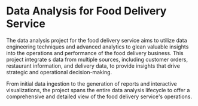 # Data Analysis for Food Delivery Service     
     
The data analysis project for the food delivery service aims to utilize data engineering techniques and advanced analytics to glean valuable insights into the operations and performance of the food delivery business. This project integrate s data from multiple sources, including customer orders, restaurant information, and delivery data, to provide insights that drive strategic and operational decision-making. 
   
From initial data ingestion to the generation of reports and interactive visualizations, the project spans the entire data analysis lifecycle to offer a comprehensive and detailed view of the food delivery service's operations.   

 
